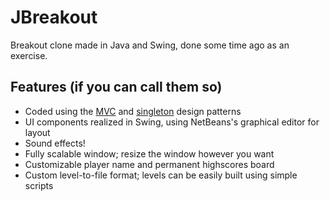 # JBreakout
Breakout clone made in Java and Swing, done some time ago as an exercise.
## Features (if you can call them so)
- Coded using the [MVC](https://en.wikipedia.org/wiki/Model%E2%80%93view%E2%80%93controller) and [singleton](https://en.wikipedia.org/wiki/Singleton_pattern) design patterns
- UI components realized in Swing, using NetBeans's graphical editor for layout
- Sound effects!
- Fully scalable window; resize the window however you want
- Customizable player name and permanent highscores board
- Custom level-to-file format; levels can be easily built using simple scripts
